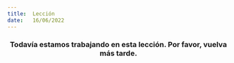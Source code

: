 ```yaml
---
title:  Lección
date:   16/06/2022
---
```


### <center>Todavía estamos trabajando en esta lección. Por favor, vuelva más tarde.</center>